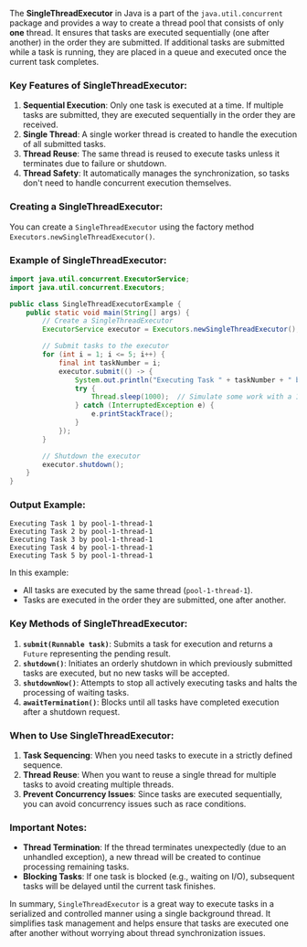 The **SingleThreadExecutor** in Java is a part of the `java.util.concurrent` package and provides a way to create a thread pool that consists of only **one** thread. It ensures that tasks are executed sequentially (one after another) in the order they are submitted. If additional tasks are submitted while a task is running, they are placed in a queue and executed once the current task completes.

### Key Features of SingleThreadExecutor:
1. **Sequential Execution**: Only one task is executed at a time. If multiple tasks are submitted, they are executed sequentially in the order they are received.
2. **Single Thread**: A single worker thread is created to handle the execution of all submitted tasks.
3. **Thread Reuse**: The same thread is reused to execute tasks unless it terminates due to failure or shutdown.
4. **Thread Safety**: It automatically manages the synchronization, so tasks don't need to handle concurrent execution themselves.

### Creating a SingleThreadExecutor:

You can create a `SingleThreadExecutor` using the factory method `Executors.newSingleThreadExecutor()`.

### Example of SingleThreadExecutor:
```java
import java.util.concurrent.ExecutorService;
import java.util.concurrent.Executors;

public class SingleThreadExecutorExample {
    public static void main(String[] args) {
        // Create a SingleThreadExecutor
        ExecutorService executor = Executors.newSingleThreadExecutor();

        // Submit tasks to the executor
        for (int i = 1; i <= 5; i++) {
            final int taskNumber = i;
            executor.submit(() -> {
                System.out.println("Executing Task " + taskNumber + " by " + Thread.currentThread().getName());
                try {
                    Thread.sleep(1000);  // Simulate some work with a 1 second delay
                } catch (InterruptedException e) {
                    e.printStackTrace();
                }
            });
        }

        // Shutdown the executor
        executor.shutdown();
    }
}
```

### Output Example:
```
Executing Task 1 by pool-1-thread-1
Executing Task 2 by pool-1-thread-1
Executing Task 3 by pool-1-thread-1
Executing Task 4 by pool-1-thread-1
Executing Task 5 by pool-1-thread-1
```
In this example:
- All tasks are executed by the same thread (`pool-1-thread-1`).
- Tasks are executed in the order they are submitted, one after another.

### Key Methods of SingleThreadExecutor:
1. **`submit(Runnable task)`**: Submits a task for execution and returns a `Future` representing the pending result.
2. **`shutdown()`**: Initiates an orderly shutdown in which previously submitted tasks are executed, but no new tasks will be accepted.
3. **`shutdownNow()`**: Attempts to stop all actively executing tasks and halts the processing of waiting tasks.
4. **`awaitTermination()`**: Blocks until all tasks have completed execution after a shutdown request.

### When to Use SingleThreadExecutor:
1. **Task Sequencing**: When you need tasks to execute in a strictly defined sequence.
2. **Thread Reuse**: When you want to reuse a single thread for multiple tasks to avoid creating multiple threads.
3. **Prevent Concurrency Issues**: Since tasks are executed sequentially, you can avoid concurrency issues such as race conditions.

### Important Notes:
- **Thread Termination**: If the thread terminates unexpectedly (due to an unhandled exception), a new thread will be created to continue processing remaining tasks.
- **Blocking Tasks**: If one task is blocked (e.g., waiting on I/O), subsequent tasks will be delayed until the current task finishes.

In summary, `SingleThreadExecutor` is a great way to execute tasks in a serialized and controlled manner using a single background thread. It simplifies task management and helps ensure that tasks are executed one after another without worrying about thread synchronization issues.